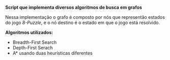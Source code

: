 
**Script que implementa diversos algoritmos de busca em grafos**  

Nessa implementação o grafo é composto por nós que representão estados do jogo *8-Puzzle*, e o nó destino é o estado em que o jogo está resolvido.  

**Algoritmos utilizados:**  
- Breadth-First Search
- Depth-First Serach
- A* usando duas heurísticas diferentes
